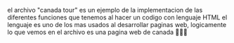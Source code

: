 el archivo "canada tour" es un ejemplo 
de la implementacion de las diferentes 
funciones que tenemos al hacer un codigo 
con lenguaje HTML el lenguaje es uno 
de los mas usados al desarrollar paginas web,
logicamente lo que vemos en el archivo es 
una pagina web de canada 💆🏽‍♂️
